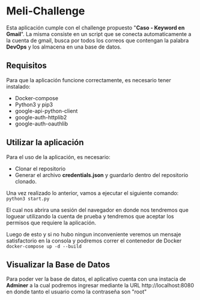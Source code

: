 # Meli-Challenge
Esta aplicación cumple con el challenge propuesto "**Caso - Keyword en Gmail**".
La misma consiste en un script que se conecta automaticamente a la cuenta de gmail, busca por todos los correos que contengan la palabra **DevOps** y los almacena en una base de datos.

## Requisitos
Para que la aplicación funcione correctamente, es necesario tener instalado:
 - Docker-compose
 - Python3 y pip3
 - google-api-python-client
 - google-auth-httplib2
 - google-auth-oauthlib

## Utilizar la aplicación
Para el uso de la aplicación, es necesario:
 - Clonar el repositorio
 - Generar el archivo **credentials.json** y guardarlo dentro del repositorio clonado.

Una vez realizado lo anterior, vamos a ejecutar el siguiente comando:
`python3 start.py`

El cual nos abrira una sesión del navegador en donde nos tendremos que loguear utilizando la cuenta de prueba y tendremos que aceptar los permisos que requiere la aplicación.

Luego de esto y si no hubo ningun inconveniente veremos un mensaje satisfactorio en la consola y podremos correr el contenedor de Docker
`docker-compose up -d --build`

## Visualizar la Base de Datos
Para poder ver la base de datos, el aplicativo cuenta con una instacia de **Adminer** a la cual podremos ingresar mediante la URL http://localhost:8080 en donde tanto el usuario como la contraseña son "root"
